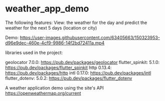 # weather_app_demo
The following features:
  View: the weather for the day and predict the weather for the next 5 days (location or city)
  

Demo:
https://user-images.githubusercontent.com/63405663/150323953-d96e9dec-460e-4cf9-9986-14f2bd72411a.mp4

libraries used in the project: 

  geolocator 7.0.0: https://pub.dev/packages/geolocator
  flutter_spinkit: 5.1.0: https://pub.dev/packages/flutter_spinkit
  http 0.13.4: https://pub.dev/packages/http
  intl 0.17.0: https://pub.dev/packages/intl
  flutter_dotenv: 5.0.2: https://pub.dev/packages/flutter_dotenv

A weather application demo using the site's API https://openweathermap.org/current

